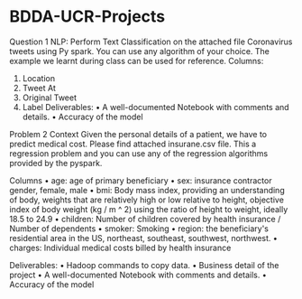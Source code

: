 # BDDA-UCR-Projects
Question 1
NLP: Perform Text Classification on the attached file Coronavirus tweets using Py spark. You can use any algorithm of your choice. The example we learnt during class can be used for reference. 
Columns:
1) Location
2) Tweet At
3) Original Tweet
4) Label
Deliverables:
•	A well-documented Notebook with comments and details.
•	Accuracy of the model


Problem 2
Context
Given the personal details of a patient, we have to predict medical cost. Please find attached insurane.csv file. This a regression problem and you can use any of the regression algorithms provided by the pyspark.

Columns
•	age: age of primary beneficiary
•	sex: insurance contractor gender, female, male
•	bmi: Body mass index, providing an understanding of body, weights that are relatively high or low relative to height,
objective index of body weight (kg / m ^ 2) using the ratio of height to weight, ideally 18.5 to 24.9
•	children: Number of children covered by health insurance / Number of dependents
•	smoker: Smoking
•	region: the beneficiary's residential area in the US, northeast, southeast, southwest, northwest.
•	charges: Individual medical costs billed by health insurance

Deliverables:
•	Hadoop commands to copy data.
•	Business detail of the project
•	A well-documented Notebook with comments and details.
•	Accuracy of the model
